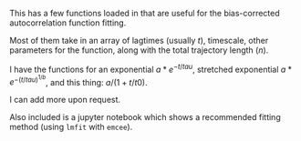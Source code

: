 This has a few functions loaded in that are useful for the bias-corrected autocorrelation function fitting.

Most of them take in an array of lagtimes (usually $t$), timescale, other parameters for the function, along with the total trajectory length ($n$).

I have the functions for an exponential $`a*e^{-t/tau}`$, stretched exponential $`a*e^{-(t/tau)^{1/b}}`$, and this thing: $a/(1+t/t0)$.

I can add more upon request.

Also included is a jupyter notebook which shows a recommended fitting method (using `lmfit` with `emcee`).
